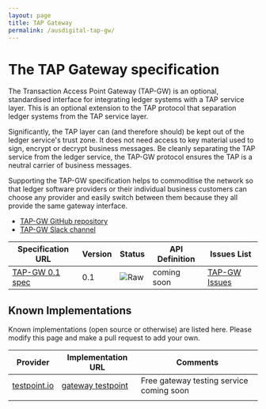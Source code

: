 ```yaml
---
layout: page
title: TAP Gateway
permalink: /ausdigital-tap-gw/
---
```


# The TAP Gateway specification

The Transaction Access Point Gateway (TAP-GW) is an optional, standardised interface for integrating ledger systems with a TAP service layer. This is an optional extension to the TAP protocol that separation ledger systems from the TAP service layer.

Significantly, the TAP layer can (and therefore should) be kept out of the ledger service's trust zone. It does not need access to key material used to sign, encrypt or decrypt business messages. Be cleanly separating the TAP service from the ledger service, the TAP-GW protocol ensures the TAP is a neutral carrier of business messages.

Supporting the TAP-GW specification helps to commoditise the network so that ledger software providers or their individual business customers can choose any provider and easily switch between them because they all provide the same gateway interface.

* [TAP-GW GitHub repository](https://github.com/ausdigital/ausdigital-tap-gw)
* [TAP-GW Slack channel](https://ausdigital.slack.com/messages/spec-tap-gw/)

| Specification URL | Version | Status | API Definition |  Issues List |
| ----------------- | ------  | ------ | -------------- |  ----------- |
| [TAP-GW 0.1 spec](http://ausdigital.org/specs/ausdigital-tap-gw/1.0/) | 0.1 | ![Raw](http://rfc.unprotocols.org/spec:2/COSS/raw.svg)  | coming soon | [TAP-GW Issues](https://github.com/ausdigital/ausdigital-tap-gw/issues)  |

## Known Implementations

Known implementations (open source or otherwise) are listed here.  Please modify this page and make a pull request to add your own.

|Provider|Implementation URL|Comments|
|--------|------------------|--------|
|[testpoint.io](http://testpoint.io/) | [gateway testpoint](http://tap-gw.testpoint.io)| Free gateway testing service coming soon|
|  |  |  |
